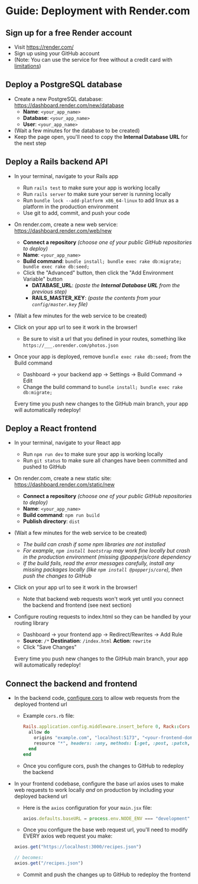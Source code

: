 # Guide: Deployment with Render.com

## Sign up for a free Render account

- Visit https://render.com/ 
- Sign up using your GitHub account
- (Note: You can use the service for free without a credit card with [limitations](https://render.com/docs/free))


## Deploy a PostgreSQL database

- Create a new PostgreSQL database: https://dashboard.render.com/new/database
  - **Name**: `<your_app_name>`
  - **Database**: `<your_app_name>`
  - **User**: `<your_app_name>`
- (Wait a few minutes for the database to be created)
- Keep the page open, you'll need to copy the **Internal Database URL** for the next step

## Deploy a Rails backend API

- In your terminal, navigate to your Rails app
  - Run `rails test` to make sure your app is working locally
  - Run `rails server` to make sure your server is running locally
  - Run `bundle lock --add-platform x86_64-linux` to add linux as a platform in the production environment
  - Use git to add, commit, and push your code
- On render.com, create a new web service: https://dashboard.render.com/web/new
  - **Connect a repository** _(choose one of your public GitHub repositories to deploy)_
  - **Name**: `<your_app_name>`
  - **Build command**: `bundle install; bundle exec rake db:migrate; bundle exec rake db:seed;`
  - Click the "Advanced" button, then click the "Add Environment Variable" button
    - **DATABASE_URL**: _(paste the **Internal Database URL** from the previous step)_
    - **RAILS_MASTER_KEY**: _(paste the contents from your `config/master.key` file)_
- (Wait a few minutes for the web service to be created)
- Click on your app url to see it work in the browser!
  - Be sure to visit a url that you defined in your routes, something like `https://___.onrender.com/photos.json`
- Once your app is deployed, remove `bundle exec rake db:seed;` from the Build command
  - Dashboard -> your backend app -> Settings -> Build Command -> Edit
  - Change the build command to `bundle install; bundle exec rake db:migrate;`

  Every time you push new changes to the GitHub main branch, your app will automatically redeploy!

## Deploy a React frontend

- In your terminal, navigate to your React app
  - Run `npm run dev` to make sure your app is working locally
  - Run `git status` to make sure all changes have been committed and pushed to GitHub
- On render.com, create a new static site: https://dashboard.render.com/static/new
  - **Connect a repository** _(choose one of your public GitHub repositories to deploy)_
  - **Name**: `<your_app_name>`
  - **Build command**: `npm run build`
  - **Publish directory**: `dist`
- (Wait a few minutes for the web service to be created)
  - _The build can crash if some npm libraries are not installed_
  - _For example, `npm install bootstrap` may work fine locally but crash in the production environment (missing @popperjs/core dependency_
  - _If the build fails, read the error messages carefully, install any missing packages locally (like `npm install @popperjs/core`), then push the changes to GitHub_
- Click on your app url to see it work in the browser!
  - Note that backend web requests won't work yet until you connect the backend and frontend (see next section)
- Configure routing requests to index.html so they can be handled by your routing library
  - Dashboard -> your frontend app -> Redirect/Rewrites -> Add Rule
  - **Source**: `/*` **Destination**: `/index.html` **Action**: `rewrite`
  - Click "Save Changes"

  Every time you push new changes to the GitHub main branch, your app will automatically redeploy!

## Connect the backend and frontend
- In the backend code, [configure cors](https://gist.github.com/peterxjang/77d6243cf85103b027a56b401b62b289) to allow web requests from the deployed frontend url
  - Example `cors.rb` file:
    ```ruby
    Rails.application.config.middleware.insert_before 0, Rack::Cors do
      allow do
        origins "example.com", "localhost:5173", "<your-frontend-domain>"
        resource "*", headers: :any, methods: [:get, :post, :patch, :put, :delete]
      end
    end
    ```
   - Once you configure cors, push the changes to GitHub to redeploy the backend

- In your frontend codebase, configure the base url axios uses to make web requests to work locally _and_ on production by including your deployed backend url
  - Here is the `axios` configuration for your `main.jsx` file:
    ```javascript
    axios.defaults.baseURL = process.env.NODE_ENV === "development" ? "http://localhost:3000" : "your-backend-url";
    ```
   - Once you configure the base web request url, you'll need to modify EVERY axios web request you make:
    ```javascript
    axios.get("https://localhost:3000/recipes.json") 

    // becomes:
    axios.get("/recipes.json")
    ```
   - Commit and push the changes up to GitHub to redeploy the frontend
